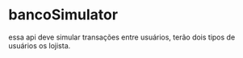 # bancoSimulator
essa api deve simular transações entre usuários, terão dois tipos de usuários os lojista.
